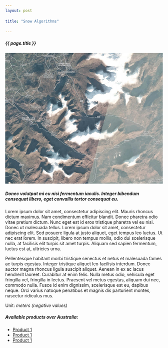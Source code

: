 ```yaml
---
layout: post

title: "Snow Algorithms"

---
```


<div class="container">
    <div class="row">
        <div class="col-12 mt-60">
            <h5 class="common-title">{{ page.title }}</h5>
        </div>
        <div class="col-xs-12 col-sm-12 col-ms-9 col-lg-9 col-xl-9 col-xxl-9">
            <div class="common-image pb-5">
                <img src="/assets/img/wales/snow-algorithms.jpg" class="img-fluid" alt="{{ page.title }}">
            </div>
            <h5 class="font-weight-bold">Donec volutpat mi eu nisi fermentum iaculis. Integer bibendum consequat libero, eget convallis tortor consequat eu.</h5>
            <div class="pt-4">
                <p>Lorem ipsum dolor sit amet, consectetur adipiscing elit. Mauris rhoncus dictum maximus. Nam condimentum efficitur blandit. Donec pharetra odio vitae pretium dictum. Nunc eget est id eros tristique pharetra vel eu nisi. Donec ut malesuada tellus. Lorem ipsum dolor sit amet, consectetur adipiscing elit. Sed posuere ligula at justo aliquet, eget tempus leo luctus. Ut nec erat lorem. In suscipit, libero non tempus mollis, odio dui scelerisque nulla, at facilisis elit turpis sit amet turpis. Aliquam sed sapien fermentum, luctus est at, ultricies urna.</p>
                <p>Pellentesque habitant morbi tristique senectus et netus et malesuada fames ac turpis egestas. Integer tristique aliquet leo facilisis interdum. Donec auctor magna rhoncus ligula suscipit aliquet. Aenean in ex ac lacus hendrerit laoreet. Curabitur at enim felis. Nulla metus odio, vehicula eget fringilla vel, fringilla in lectus. Praesent vel metus egestas, aliquam dui nec, commodo nulla. Fusce id enim dignissim, scelerisque est eu, dapibus neque. Orci varius natoque penatibus et magnis dis parturient montes, nascetur ridiculus mus.</p>
                <p>Unit: <i>meters (negative values)</i></p>
            </div>
            <div class="py-5">
                <h5 class="font-weight-bold mb-4">Available products over Australia:</h5>
                <ul class="list-title">
                    <li class="list-item"><a href="http://google.com/" target="_blank">Product 1</a></li>
                    <li class="list-item"><a href="http://google.com/" target="_blank">Product 1</a></li>
                    <li class="list-item"><a href="http://google.com/" target="_blank">Product 1</a></li>
                </ul>
            </div>
        </div>
    </div>
</div>
